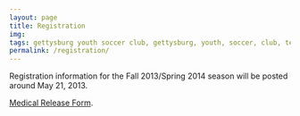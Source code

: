 ```yaml
---
layout: page
title: Registration
img: 
tags: gettysburg youth soccer club, gettysburg, youth, soccer, club, teams, registration
permalink: /registration/
---
```

Registration information for the Fall 2013/Spring 2014 season will be posted around May 21, 2013.

<a href="https://www.dropbox.com/s/7qfdk24zfej4bak/Medical_Release1.pdf">Medical Release Form</a>.
